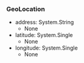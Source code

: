 ### GeoLocation
- address: System.String
  - None
- latitude: System.Single
  - None
- longitude: System.Single
  - None

